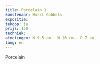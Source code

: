 ```yaml
---
title: Porcelain 1
kunstenaar: Horst Göbbels
expositie:
tekoop: ja
prijs: 150
techniek: 
afmetingen: H 9.5 cm.- W 10 cm.- D 7 cm.
lang: en
---
```


Porcelain